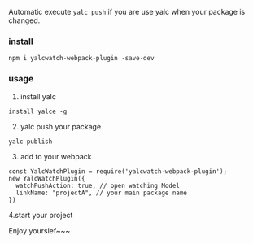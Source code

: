 
Automatic execute `yalc push` if you are use yalc when your package is changed.


### install

```
npm i yalcwatch-webpack-plugin -save-dev
```

### usage



1. install yalc

```
install yalce -g
```
2. yalc push your package 
```
yalc publish
```

3. add to your webpack 


```
const YalcWatchPlugin = require('yalcwatch-webpack-plugin');
new YalcWatchPlugin({
  watchPushAction: true, // open watching Model
  linkName: "projectA", // your main package name
})
```

4.start your project

Enjoy yourslef~~~